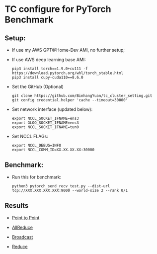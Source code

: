 # TC configure for PyTorch Benchmark

## Setup:

- If use my AWS GPT@Home-Dev AMI, no further setup; 

- If use AWS deep learning base AMI:

      pip3 install torch==1.9.0+cu111 -f https://download.pytorch.org/whl/torch_stable.html
      pip3 install cupy-cuda110==8.6.0


- Set the GitHub (Optional) 

      git clone https://github.com/BinhangYuan/tc_cluster_setting.git
      git config credential.helper 'cache --timeout=30000'

- Set network interface (updated below):

      export NCCL_SOCKET_IFNAME=ens3
      export GLOO_SOCKET_IFNAME=ens3
      export NCCL_SOCKET_IFNAME=tun0


- Set NCCL FLAGs:

      export NCCL_DEBUG=INFO
      export NCCL_COMM_ID=XX.XX.XX.XX:30000

## Benchmark:

- Run this for benchmark:
     
      python3 pytorch_send_recv_test.py --dist-url tcp://XXX.XXX.XXX.XXX:9000 --world-size 2 --rank 0/1

## Results 

- [Point to Point](./results/p2p.md)

- [AllReduce](./results/allreduce.md)

- [Broadcast](./results/broadcast.md)

- [Reduce](./results/reduce.md)






